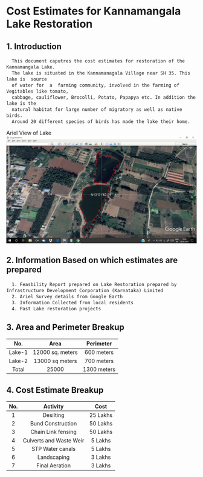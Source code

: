 # Cost Estimates  for  Kannamangala Lake Restoration 

## 1. Introduction
      This document caputres the cost estimates for restoration of the Kannamangala Lake. 
      The lake is situated in the Kannamanagala Village near SH 35. This lake is  source 
      of water for  a  farming community, involved in the farming of Vegitables like tomato, 
      cabbage, cauliflower, Brocolli, Potato, Papapya etc. In addition the lake is the 
      natural habitat for large number of migratory as well as native birds. 
      Around 20 different species of birds has made the lake their home.
Ariel View of Lake
![alt text][logo]

[logo]: https://github.com/girishsukukumar/kannamangala/blob/master/lake1.jpeg "Logo Title Text 2"
      
## 2. Information Based on which estimates are prepared
      1. Feasbility Report prepared on Lake Restoration prepared by Infrastructure Development Corporation (Karnataka) Limited 
      2. Ariel Survey details from Google Earth
      3. Information Collected from local residents
      4. Past Lake restoration projects
      
## 3. Area and Perimeter Breakup


| No.    | Area                 | Perimeter     |
|:------:|:--------------------:|:-------------:|
| Lake-1 | 12000     sq. meters | 600 meters    |
| Lake-2 | 13000     sq meters  | 700 meters    |
|Total   |25000                 |1300 meters    |


## 4. Cost Estimate Breakup
| No. | Activity                 | Cost     |
|:---:|:------------------:      |:--------:|
| 1   | Desilting                | 25 Lakhs |
| 2   | Bund Construction        | 50 Lakhs |
| 3   | Chain Link fensing       | 50 Lakhs |
| 4   | Culverts and Waste Weir  | 5 Lakhs  |
| 5   | STP Water canals         | 5 Lakhs  |
| 6   | Landscaping              | 3 Lakhs  |
| 7   | Final Aeration           | 3 Lakhs  |
